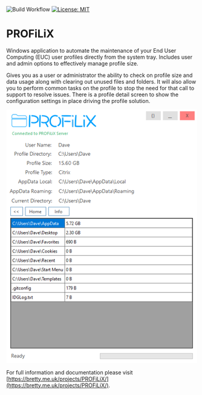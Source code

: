 ![Build Workflow](https://github.com/dbretty/PROFiLiX.Client/actions/workflows/build.yaml/badge.svg)
[![License: MIT](https://img.shields.io/badge/License-MIT-yellow.svg)](https://opensource.org/licenses/MIT)

# PROFiLiX

Windows application to automate the maintenance of your End User Computing (EUC) user profiles directly from the system tray. Includes user and admin options to effectively manage profile size.

Gives you as a user or administrator the ability to check on profile size and data usage along with clearing out unused files and folders. It will also allow you to perform common tasks on the profile to stop the need for that call to support to resolve issues. There is a profile detail screen to show the configuration settings in place driving the profile solution.

![](/Images/PROFiLiX.png)

For full information and documentation please visit [https://bretty.me.uk/projects/PROFiLiX/](https://bretty.me.uk/projects/PROFiLiX/).
